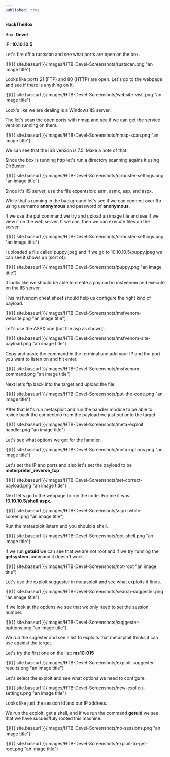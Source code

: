 ```yaml
---
published: true
---
```

**HackTheBox**

Box: **Devel**

IP: **10.10.10.5**

Let's fire off a rustscan and see what ports are open on the box.

![]({{ site.baseurl }}/images/HTB-Devel-Screenshots/rustscan.png "an image title")

Looks like ports 21 (FTP) and 80 (HTTP) are open. Let's go to the webpage and see if there is anything on it.

![]({{ site.baseurl }}/images/HTB-Devel-Screenshots/website-visit.png "an image title")

Look's like we are dealing is a Windows IIS server.

The let's scan the open ports with nmap and see if we can get the service version running on them.

![]({{ site.baseurl }}/images/HTB-Devel-Screenshots/nmap-scan.png "an image title")

We can see that the ISS version is 7.5. Make a note of that. 

Since the box is running http let's run a directory scanning agains it using DirBuster.

![]({{ site.baseurl }}/images/HTB-Devel-Screenshots/dirbuster-settings.png "an image title")

Since it's IIS server, use the file expentsion: asm, asmx, asp, and aspx.

While that's running in the background let's see if we can connect over ftp using username **anonymous** and password of **anonymous**.

If we use the put command we try and upload an image file and see if we view it on the web server. If we can, then we can execute files on the server.

![]({{ site.baseurl }}/images/HTB-Devel-Screenshots/dirbuster-settings.png "an image title")

I uploaded a file called puppy.jpeg and if we go to 10.10.10.5/puppy.jpeg we can see it shows up (sort of).

![]({{ site.baseurl }}/images/HTB-Devel-Screenshots/puppy.png "an image title")

It looks like we should be able to create a payload in msfvenom and execute on the IIS server.

This msfvenom cheat sheet should help us configure the right kind of payload. 

![]({{ site.baseurl }}/images/HTB-Devel-Screenshots/msfvenom-website.png "an image title")

Let's use the ASPX one (not the asp as shown).

![]({{ site.baseurl }}/images/HTB-Devel-Screenshots/msfvenom-site-payload.png "an image title")

Copy and paste the command in the terminal and add your IP and the port you want to listen on and hit enter.

![]({{ site.baseurl }}/images/HTB-Devel-Screenshots/msfvenom-command.png "an image title")

Next let's ftp back into the target and upload the file.

![]({{ site.baseurl }}/images/HTB-Devel-Screenshots/put-the-code.png "an image title")

After that let's run metasploit and run the handler module to be able to revice back the connectnio from the payload we just put onto the target. 

![]({{ site.baseurl }}/images/HTB-Devel-Screenshots/meta-exploit handler.png "an image title")

Let's see what options we get for the handler.

![]({{ site.baseurl }}/images/HTB-Devel-Screenshots/meta-options.png "an image title")

Let's set the IP and ports and also let's set the payload to be **meterpreter_reverse_tcp**

![]({{ site.baseurl }}/images/HTB-Devel-Screenshots/set-correct-payload.png "an image title")

Next let's go to the webpage to run the code. For me it was **10.10.10.5/shell.aspx**.

![]({{ site.baseurl }}/images/HTB-Devel-Screenshots/aspx-white-screen.png "an image title")

Run the metasploit listern and you should a shell.

![]({{ site.baseurl }}/images/HTB-Devel-Screenshots/got-shell.png "an image title")

If we run **getuid** we can see that we are not root and if we try running the **getsystem** command it doesn't work. 

![]({{ site.baseurl }}/images/HTB-Devel-Screenshots/not-root "an image title")

Let's use the exploit suggester in metasploit and see what exploits it finds.

![]({{ site.baseurl }}/images/HTB-Devel-Screenshots/search-suggester.png "an image title")

If we look at the options we see that we only need to set the session number.

![]({{ site.baseurl }}/images/HTB-Devel-Screenshots/suggester-opttions.png "an image title")

We run the sugester and see a list fo exploits that metasploit thinks it can use against the target.

Let's try the first one on the list: **ms10_015**

![]({{ site.baseurl }}/images/HTB-Devel-Screenshots/exploit-suggester-results.png "an image title")

Let's select the exploit and see what options we need to configure.

![]({{ site.baseurl }}/images/HTB-Devel-Screenshots/new-expl oit-settings.png "an image title")

Looks like just the session id and our IP address.

We run the exploit, get a shell, and if we run the command **getuid** we see that we have sucuesffuly rooted this machine.

![]({{ site.baseurl }}/images/HTB-Devel-Screenshots/no-sessions.png "an image title")

![]({{ site.baseurl }}/images/HTB-Devel-Screenshots/exploit-to-get-root.png "an image title")